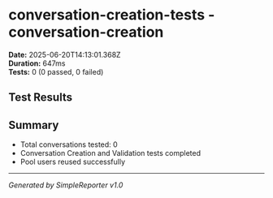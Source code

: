 # conversation-creation-tests - conversation-creation

**Date:** 2025-06-20T14:13:01.368Z  
**Duration:** 647ms  
**Tests:** 0 (0 passed, 0 failed)

## Test Results



## Summary

- Total conversations tested: 0
- Conversation Creation and Validation tests completed
- Pool users reused successfully

---
*Generated by SimpleReporter v1.0*
